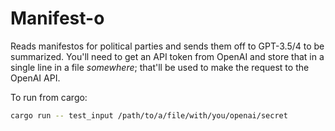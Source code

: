 # Manifest-o

Reads manifestos for political parties and sends them off to GPT-3.5/4 to be summarized. You'll need to get an API token from OpenAI and store that in a single line in a file _somewhere_; that'll be used to make the request to the OpenAI API.

To run from cargo:
```bash
cargo run -- test_input /path/to/a/file/with/you/openai/secret 
```


